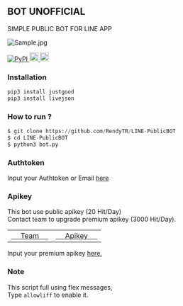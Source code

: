 ## BOT UNOFFICIAL
SIMPLE PUBLIC BOT FOR LINE APP

<img alt="Sample.jpg" src= "https://i.ibb.co/F8Q06Zt/Sample.jpg">
<p>
    <a href="http://pypi.org/project/justgood" rel="nofollow">
        <img alt="PyPI" src="https://img.shields.io/pypi/v/justgood?label=PyPI" style="max-width:100%;">
    </a>
    <a href="https://github.com/RendyTR/LINE-PublicBOT" rel="nofollow">
        <img alt="Update" src="https://img.shields.io/github/last-commit/rendytr/LINE-PublicBOT?color=red&label=Update" height="20" style="max-width:100%;">
    </a>
    <a href="https://github.com/RendyTR" rel="nofollow">
        <img alt="VIEWS" src="https://komarev.com/ghpvc/?username=RendyTR&color=green&label=Views" height="20" style="max-width:100%;">
    </a>
</p>

### Installation
```python
pip3 install justgood
pip3 install livejson
```

### How to run ?
``` python
$ git clone https://github.com/RendyTR/LINE-PublicBOT
$ cd LINE-PublicBOT
$ python3 bot.py
```

### Authtoken
Input your Authtoken or Email <a href="https://github.com/RendyTR/LINE-PublicBOT/blob/main/data/OPTION/login.json">here</a>

### Apikey
This bot use public apikey (20 Hit/Day)
<br>Contact team to upgrade premium apikey (3000 Hit/Day).

<table>
    <tbody>
        <tr>
          <td><a href="http://imjustgood.com/team">&nbsp;&nbsp;&nbsp;&nbsp;&nbsp;Team&nbsp;&nbsp;&nbsp;&nbsp;&nbsp;</a></td>
          <td><a href="http://api.imjustgood.com/intro">&nbsp;&nbsp;&nbsp;&nbsp;&nbsp;Apikey&nbsp;&nbsp;&nbsp;&nbsp;&nbsp;</a></td>
        </tr>
    <tbody>   
<table>
Input your premium apikey <a href="https://github.com/RendyTR/LINE-PublicBOT/blob/a322db27af91b1bca5498c69e83eb2a12a337d00/data/OPTION/login.json#L2">here.</a>

### Note
This script full using flex messages,
<br>Type ``` allowliff ``` to enable it.
